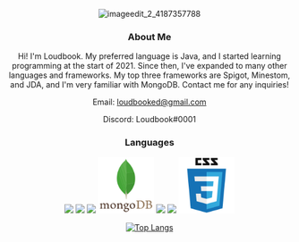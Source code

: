 <div align="center">
  
 ![imageedit_2_4187357788](https://user-images.githubusercontent.com/51384418/182053087-abebea47-67f9-40be-a8a0-8d7bfb5db6c0.png)


  ### About Me
  
  Hi! I'm Loudbook. My preferred language is Java, and I started learning programming at the start of 2021. Since then, I've expanded to many other languages and frameworks. My top three frameworks are Spigot, Minestom, and JDA, and I'm very familiar with MongoDB. Contact me for any inquiries!
  
  Email: loudbooked@gmail.com
  
  Discord: Loudbook#0001
  
  
  ### Languages
  
  <img src="https://cdn.jsdelivr.net/npm/programming-languages-logos/src/java/java.png" height="100">  
  <img src="https://cdn.jsdelivr.net/npm/programming-languages-logos/src/kotlin/kotlin.png" height="100">
  <img src="https://cdn.jsdelivr.net/npm/programming-languages-logos/src/python/python.png" height="100">
  <img src="https://github.com/devicons/devicon/blob/master/icons/mongodb/mongodb-original-wordmark.svg" height="100">
  <img src="https://cdn.jsdelivr.net/npm/programming-languages-logos/src/javascript/javascript.png" height="100">
  <img src="https://cdn.jsdelivr.net/npm/programming-languages-logos/src/html/html.png" height="100">
  <img src="https://github.com/devicons/devicon/blob/master/icons/css3/css3-original-wordmark.svg" height="100"><br> 
 
  [![Top Langs](https://github-readme-stats.vercel.app/api/top-langs/?username=Loudbooks&langs_count=10&layout=compact&hide=mcfunction)](https://github.com/anuraghazra/github-readme-stats)
</div>
